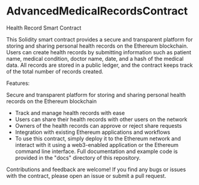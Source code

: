 # AdvancedMedicalRecordsContract

Health Record Smart Contract

This Solidity smart contract provides a secure and transparent platform for storing and sharing personal health records on the Ethereum blockchain. Users can create health records by submitting information such as patient name, medical condition, doctor name, date, and a hash of the medical data. All records are stored in a public ledger, and the contract keeps track of the total number of records created.

Features:

Secure and transparent platform for storing and sharing personal health records on the Ethereum blockchain
 - Track and manage health records with ease
 - Users can share their health records with other users on the network
 - Owners of the health records can approve or reject share requests
 - Integration with existing Ethereum applications and workflows
 - To use this contract, simply deploy it to the Ethereum network and interact with it using a web3-enabled application or the Ethereum command line interface. Full documentation and example code is provided in the "docs" directory of this repository.

Contributions and feedback are welcome! If you find any bugs or issues with the contract, please open an issue or submit a pull request.
